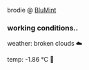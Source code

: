 brodie @ [BluMint](https://www.linkedin.com/company/blumint-io/)

<!--weather_start-->
### working conditions..

weather: broken clouds ☁️

temp: -1.86 °C 🧥

<!--weather_end-->
